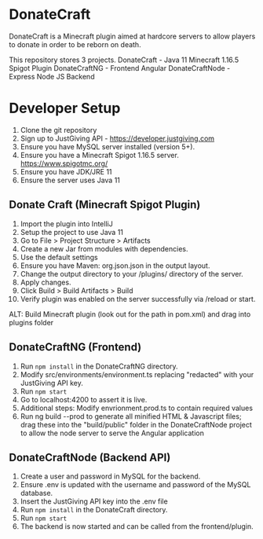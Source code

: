 # DonateCraft

DonateCraft is a Minecraft plugin aimed at hardcore servers to allow players to donate in order to be reborn on death. 

This repository stores 3 projects.
DonateCraft - Java 11 Minecraft 1.16.5 Spigot Plugin
DonateCraftNG - Frontend Angular
DonateCraftNode - Express Node JS Backend

# Developer Setup

1. Clone the git repository
2. Sign up to JustGiving API - https://developer.justgiving.com
3. Ensure you have MySQL server installed (version 5+).
4. Ensure you have a Minecraft Spigot 1.16.5 server. https://www.spigotmc.org/
5. Ensure you have JDK/JRE 11
6. Ensure the server uses Java 11

## Donate Craft (Minecraft Spigot Plugin)

1. Import the plugin into IntelliJ
2. Setup the project to use Java 11
3. Go to File > Project Structure > Artifacts
4. Create a new Jar from modules with dependencies.
5. Use the default settings
6. Ensure you have Maven: org.json.json in the output layout.
7. Change the output directory to your /plugins/ directory of the server.
8. Apply changes.
9. Click Build > Build Artifacts > Build
10. Verify plugin was enabled on the server successfully via /reload or start.

ALT: Build Minecraft plugin (look out for the path in pom.xml) and drag into plugins folder

## DonateCraftNG (Frontend)

1. Run `npm install` in the DonateCraftNG directory.
2. Modify src/environments/environment.ts replacing "redacted" with your JustGiving API key.
3. Run `npm start`
4. Go to localhost:4200 to assert it is live.
5. Additional steps: Modify envrionment.prod.ts to contain required values
6. Run ng build --prod to generate all minified HTML & Javascript files; drag these into the "build/public" folder in the DonateCraftNode project to allow the node server to serve the Angular application

## DonateCraftNode (Backend API)

1. Create a user and password in MySQL for the backend.
2. Ensure .env is updated with the username and password of the MySQL database.
3. Insert the JustGiving API key into the .env file
4. Run `npm install` in the DonateCraft directory.
5. Run `npm start`
6. The backend is now started and can be called from the frontend/plugin.
